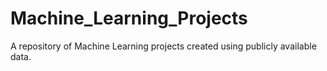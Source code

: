 # Machine_Learning_Projects
A repository of Machine Learning projects created using publicly available data.
